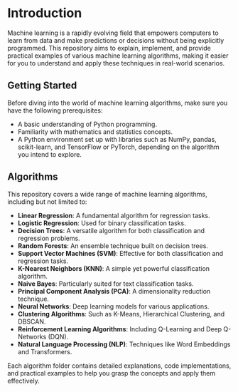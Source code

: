 # Introduction
Machine learning is a rapidly evolving field that empowers computers to learn from data and make predictions or decisions without being explicitly programmed. This repository aims to explain, implement, and provide practical examples of various machine learning algorithms, making it easier for you to understand and apply these techniques in real-world scenarios.

## Getting Started
Before diving into the world of machine learning algorithms, make sure you have the following prerequisites:

- A basic understanding of Python programming.
- Familiarity with mathematics and statistics concepts.
- A Python environment set up with libraries such as NumPy, pandas, scikit-learn, and TensorFlow or PyTorch, depending on the algorithm you intend to explore.

## Algorithms
This repository covers a wide range of machine learning algorithms, including but not limited to:

- **Linear Regression**: A fundamental algorithm for regression tasks.
- **Logistic Regression**: Used for binary classification tasks.
- **Decision Trees**: A versatile algorithm for both classification and regression problems.
- **Random Forests**: An ensemble technique built on decision trees.
- **Support Vector Machines (SVM)**: Effective for both classification and regression tasks.
- **K-Nearest Neighbors (KNN)**: A simple yet powerful classification algorithm.
- **Naive Bayes**: Particularly suited for text classification tasks.
- **Principal Component Analysis (PCA)**: A dimensionality reduction technique.
- **Neural Networks**: Deep learning models for various applications.
- **Clustering Algorithms**: Such as K-Means, Hierarchical Clustering, and DBSCAN.
- **Reinforcement Learning Algorithms**: Including Q-Learning and Deep Q-Networks (DQN).
- **Natural Language Processing (NLP)**: Techniques like Word Embeddings and Transformers.

Each algorithm folder contains detailed explanations, code implementations, and practical examples to help you grasp the concepts and apply them effectively.
